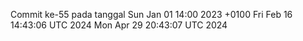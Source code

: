 Commit ke-55 pada tanggal Sun Jan 01 14:00 2023 +0100
Fri Feb 16 14:43:06 UTC 2024
Mon Apr 29 20:43:07 UTC 2024

